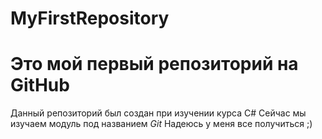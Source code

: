 # MyFirstRepository
# Это мой первый репозиторий на GitHub
Данный репозиторий был создан при изучении курса C# 
Сейчас мы изучаем модуль под названием *Git*
Надеюсь у меня все получиться ;)

